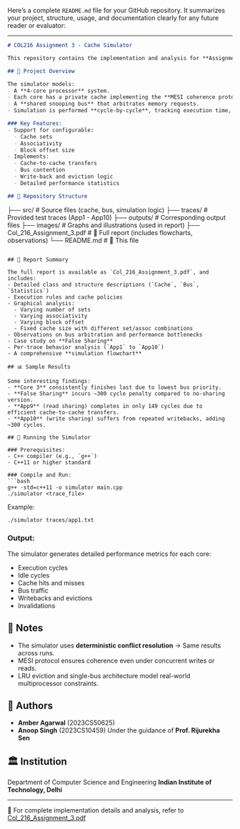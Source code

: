 Here’s a complete `README.md` file for your GitHub repository. It summarizes your project, structure, usage, and documentation clearly for any future reader or evaluator:

---

```markdown
# COL216 Assignment 3 - Cache Simulator

This repository contains the implementation and analysis for **Assignment 3** of the Computer Architecture course (COL216) at **IIT Delhi**, focusing on simulating a **4-core MESI-based cache-coherent multiprocessor system**.

## 📄 Project Overview

The simulator models:
- A **4-core processor** system.
- Each core has a private cache implementing the **MESI coherence protocol**.
- A **shared snooping bus** that arbitrates memory requests.
- Simulation is performed **cycle-by-cycle**, tracking execution time, stalls, and coherence events.

### Key Features:
- Support for configurable:
  - Cache sets
  - Associativity
  - Block offset size
- Implements:
  - Cache-to-cache transfers
  - Bus contention
  - Write-back and eviction logic
  - Detailed performance statistics

## 📁 Repository Structure

```

├── src/                        # Source files (cache, bus, simulation logic)
├── traces/                    # Provided test traces (App1 - App10)
├── outputs/                   # Corresponding output files
├── images/                    # Graphs and illustrations (used in report)
├── Col\_216\_Assignment\_3.pdf   # 📘 Full report (includes flowcharts, observations)
└── README.md                  # 📄 This file

````

## 📘 Report Summary

The full report is available as `Col_216_Assignment_3.pdf`, and includes:
- Detailed class and structure descriptions (`Cache`, `Bus`, `Statistics`)
- Execution rules and cache policies
- Graphical analysis:
  - Varying number of sets
  - Varying associativity
  - Varying block offset
  - Fixed cache size with different set/assoc combinations
- Observations on bus arbitration and performance bottlenecks
- Case study on **False Sharing**
- Per-trace behavior analysis (`App1` to `App10`)
- A comprehensive **simulation flowchart**

## 📊 Sample Results

Some interesting findings:
- **Core 3** consistently finishes last due to lowest bus priority.
- **False Sharing** incurs ~300 cycle penalty compared to no-sharing version.
- **App9** (read sharing) completes in only 149 cycles due to efficient cache-to-cache transfers.
- **App10** (write sharing) suffers from repeated writebacks, adding ~300 cycles.

## 🚀 Running the Simulator

### Prerequisites:
- C++ compiler (e.g., `g++`)
- C++11 or higher standard

### Compile and Run:
```bash
g++ -std=c++11 -o simulator main.cpp
./simulator <trace_file>
````

Example:

```bash
./simulator traces/app1.txt
```

### Output:

The simulator generates detailed performance metrics for each core:

* Execution cycles
* Idle cycles
* Cache hits and misses
* Bus traffic
* Writebacks and evictions
* Invalidations

## 📎 Notes

* The simulator uses **deterministic conflict resolution** → Same results across runs.
* MESI protocol ensures coherence even under concurrent writes or reads.
* LRU eviction and single-bus architecture model real-world multiprocessor constraints.

## 🧠 Authors

* **Amber Agarwal** (2023CS50625)
* **Anoop Singh** (2023CS10459)
  Under the guidance of **Prof. Rijurekha Sen**

## 🏛️ Institution

Department of Computer Science and Engineering
**Indian Institute of Technology, Delhi**

---

📄 For complete implementation details and analysis, refer to [Col\_216\_Assignment\_3.pdf](./Col_216_Assignment_3.pdf)

```
